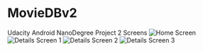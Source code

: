 # MovieDBv2
Udacity Android NanoDegree Project 2
Screens
![Home Screen](/master/Screenshot/Screenshot_1493989041.png "")
![Details Screen 1](MovieDBv2/tree/master/Screenshot/Screenshot_1493989106.png)
![Details Screen 2](MovieDBv2/tree/master/Screenshot/Screenshot_1493989128.png)
![Details Screen 3](MovieDBv2/tree/master/Screenshot/Screenshot_1493989189.png)
